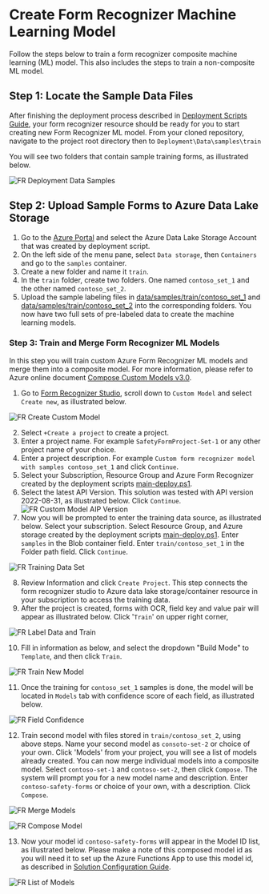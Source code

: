 # Create Form Recognizer Machine Learning Model 
Follow the steps below to train a form recognizer composite machine learning (ML) model. This also includes the steps to train a non-composite ML model. 

## Step 1: Locate the Sample Data Files
After finishing the deployment process described in [Deployment Scripts Guide](../1_deployment_scripts/README.md), your form recognizer resource should be ready for you to start creating new Form Recognizer ML model. From your cloned repository, navigate to the project root directory then to `Deployment\Data\samples\train`

You will see two folders that contain sample training forms, as illustrated below. 

![FR Deployment Data Samples](../images/FR-Deployment-Data-Folders.png)

## Step 2: Upload Sample Forms to Azure Data Lake Storage
1. Go to the [Azure Portal](https://portal.azure.com) and select the Azure Data Lake Storage Account that was created by deployment script. 
2. On the left side of the menu pane, select `Data storage`, then `Containers` and go to the `samples` container. 
3. Create a new folder and name it `train`.  
4. In the `train` folder, create two folders. One named `contoso_set_1` and the other named `contoso_set_2`.  
5. Upload the sample labeling files in [data/samples/train/contoso_set_1](../data/samples/train/contoso_set_1) and [data/samples/train/contoso_set_2](../data/samples/train/contoso_set_2)  into the corresponding folders. You now have two full sets of pre-labeled data to create the machine learning models. 

### Step 3: Train and Merge Form Recognizer ML Models  
In this step you will train custom Azure Form Recognizer ML models and merge them into a composite model. For more information, please refer to Azure online document [Compose Custom Models v3.0](https://docs.microsoft.com/en-us/azure/applied-ai-services/form-recognizer/compose-custom-models-v3?tabs=studio).
1. Go to [Form Recognizer Studio](https://formrecognizer.appliedai.azure.com/studio), scroll down to  `Custom Model` and select `Create new`, as illustrated below. 

![FR Create Custom Model](../images/FR-Create-Custom-Model.png)

2. Select `+Create a project` to create a project. 
3. Enter a project name. For example `SafetyFormProject-Set-1` or any other project name of your choice.
4. Enter a project description. For example `Custom form recognizer model with samples contoso_set_1` and click `Continue`.
5. Select your Subscription, Resource Group and Azure Form Recognizer created by the deployment scripts [main-deploy.ps1](../1_deployment_scripts/main-deploy.ps1). 
6. Select the latest API Version. This solution was tested with API version 2022-08-31, as illustrated below. Click `Continue`.![FR Custom Model AIP Version](../images/FR-Custom-Model-API-Version.png)
7. Now you will be prompted to enter the training data source, as illustrated below. Select your subscription. Select Resource Group, and Azure storage created by the deployment scripts [main-deploy.ps1](../1_deployment_scripts/main-deploy.ps1). Enter `samples` in the Blob container field. Enter `train/contoso_set_1` in the Folder path field. Click `Continue`. 

![FR Training Data Set](../images/FR-Training-Data-Set.png)

8. Review Information and click `Create Project`. This step connects the form recognizer studio to Azure data lake storage/container resource in your subscription to access the training data. 
9. After the project is created, forms with OCR, field key and value pair will appear as illustrated below. Click '`Train`' on upper right corner, 

![FR Label Data and Train](../images/FR-Label-Data-and-Train.png)



10.  Fill in information as below, and select the dropdown "Build Mode" to `Template`, and then click `Train`. 

![FR Train New Model](../images/FR-Train-New-Model.png)

11. Once the training for `contoso_set_1` samples is done, the model will be located in `Models` tab with confidence score of each field, as illustrated below.

![FR Field Confidence](../images/FR-Field-Confidence.png)

12. Train second model with files stored in `train/contoso_set_2`, using above steps. Name your second model as `consoto-set-2` or choice of your own. Click 'Models' from your project, you will see a list of models already created. You can now merge individual models into a composite model. Select `contoso-set-1` and `contoso-set-2`, then click `Compose`. The system will prompt you for a new model name and description. Enter `contoso-safety-forms` or choice of your own, with a description. Click `Compose`. 

![FR Merge Models](../images/FR-Merge-Models.png)

![FR Compose Model](../images/FR-Compose-Model-Contoso-Safety.png)

13. Now your model id `contoso-safety-forms` will appear in the Model ID list, as illustrated below. Please make a note of this composed model id as you will need it to set up the Azure Functions App to use this model id, as described in [Solution Configuration Guide](../3_solution_configuration/README.md). 

![FR List of Models](../images/FR-List-of-Models.png "Project-and-Model-ID")